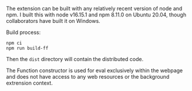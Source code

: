 The extension can be built with any relatively recent version of node and npm.
I built this with node v16.15.1 and npm 8.11.0 on Ubuntu 20.04, though
collaborators have built it on Windows.

Build process:

```
npm ci
npm run build-ff
```

Then the `dist` directory will contain the distributed code.

The Function constructor is used for eval exclusively within the webpage and does not have access to any web resources or the background extrension context.
